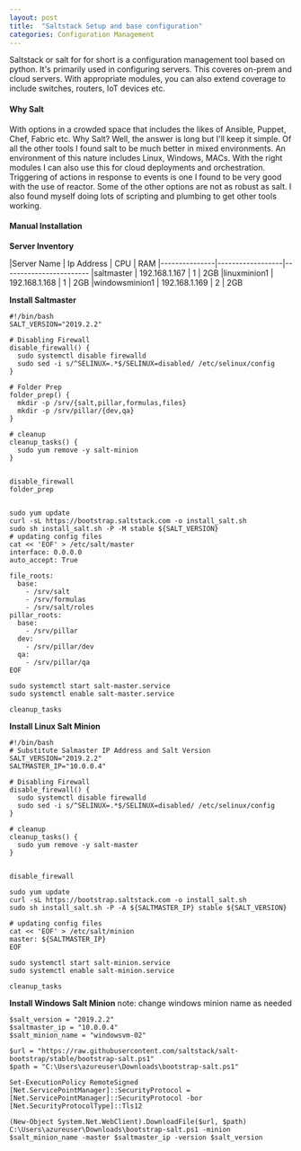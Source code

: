 ```yaml
---
layout: post
title:  "Saltstack Setup and base configuration"
categories: Configuration Management
---
```


Saltstack or salt for for short is a configuration management tool based on python. It's primarily used in configuring servers.
This coveres on-prem and cloud servers. With appropriate modules, you can also extend coverage to include switches, routers, 
IoT devices etc.

#### **Why Salt**
With options in a crowded space that includes the likes of Ansible, Puppet, Chef, Fabric etc. Why Salt? Well, the answer is long but I'll keep it
simple. Of all the other tools I found salt to be much better in mixed environments. An environment of this nature includes Linux, Windows, MACs.
With the right modules I can also use this for cloud deployments and orchestration.
Triggering of actions in response to events is one I found to be very good with the use of reactor. Some of the other options are not as robust as
salt. I also found myself doing lots of scripting and plumbing to get other tools working. 

#### **Manual Installation**

**Server Inventory**

|Server Name    |  Ip Address      |   CPU   |    RAM
|---------------|------------------|------------------------
|saltmaster     |  192.168.1.167   |    1    |    2GB
|linuxminion1   |  192.168.1.168   |    1    |    2GB 
|windowsminion1 |  192.168.1.169   |    2    |    2GB


**Install Saltmaster**
```
#!/bin/bash
SALT_VERSION="2019.2.2"

# Disabling Firewall
disable_firewall() {
  sudo systemctl disable firewalld 
  sudo sed -i s/^SELINUX=.*$/SELINUX=disabled/ /etc/selinux/config
}

# Folder Prep
folder_prep() {
  mkdir -p /srv/{salt,pillar,formulas,files}
  mkdir -p /srv/pillar/{dev,qa}
}

# cleanup
cleanup_tasks() {
  sudo yum remove -y salt-minion
}


disable_firewall
folder_prep


sudo yum update
curl -sL https://bootstrap.saltstack.com -o install_salt.sh
sudo sh install_salt.sh -P -M stable ${SALT_VERSION}
# updating config files
cat << 'EOF' > /etc/salt/master
interface: 0.0.0.0
auto_accept: True

file_roots:
  base:
    - /srv/salt
    - /srv/formulas
    - /srv/salt/roles
pillar_roots:
  base:
    - /srv/pillar
  dev:
    - /srv/pillar/dev
  qa:
    - /srv/pillar/qa
EOF

sudo systemctl start salt-master.service
sudo systemctl enable salt-master.service

cleanup_tasks

```




**Install Linux Salt Minion**
```
#!/bin/bash
# Substitute Salmaster IP Address and Salt Version
SALT_VERSION="2019.2.2"
SALTMASTER_IP="10.0.0.4"

# Disabling Firewall
disable_firewall() {
  sudo systemctl disable firewalld
  sudo sed -i s/^SELINUX=.*$/SELINUX=disabled/ /etc/selinux/config
}

# cleanup
cleanup_tasks() {
  sudo yum remove -y salt-master
}


disable_firewall

sudo yum update
curl -sL https://bootstrap.saltstack.com -o install_salt.sh
sudo sh install_salt.sh -P -A ${SALTMASTER_IP} stable ${SALT_VERSION}

# updating config files
cat << 'EOF' > /etc/salt/minion
master: ${SALTMASTER_IP}
EOF

sudo systemctl start salt-minion.service
sudo systemctl enable salt-minion.service

cleanup_tasks
```



**Install Windows Salt Minion**
note: change windows minion name as needed
```
$salt_version = "2019.2.2"
$saltmaster_ip = "10.0.0.4"
$salt_minion_name = "windowsvm-02"

$url = "https://raw.githubusercontent.com/saltstack/salt-bootstrap/stable/bootstrap-salt.ps1"
$path = "C:\Users\azureuser\Downloads\bootstrap-salt.ps1"

Set-ExecutionPolicy RemoteSigned
[Net.ServicePointManager]::SecurityProtocol = [Net.ServicePointManager]::SecurityProtocol -bor [Net.SecurityProtocolType]::Tls12

(New-Object System.Net.WebClient).DownloadFile($url, $path)
C:\Users\azureuser\Downloads\bootstrap-salt.ps1 -minion $salt_minion_name -master $saltmaster_ip -version $salt_version
```
